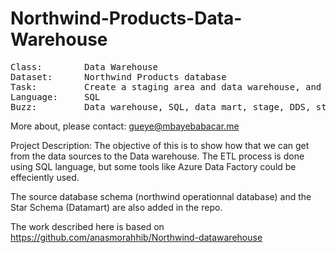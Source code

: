 # Northwind-Products-Data-Warehouse
<pre>
Class:        Data Warehouse
Dataset:      Northwind Products database
Task:         Create a staging area and data warehouse, and populate it with sample data
Language:     SQL
Buzz:         Data warehouse, SQL, data mart, stage, DDS, star schema, Kimball
</pre>
More about, please contact: gueye@mbayebabacar.me

Project Description:
The objective of this is to show how that we can get from the data sources to the Data warehouse. 
The ETL process is done using SQL language, but some tools like Azure Data Factory could be effeciently used.

The source database schema (northwind operationnal database) and the Star Schema (Datamart) are also added in the repo.

The work described here is based on https://github.com/anasmorahhib/Northwind-datawarehouse
